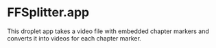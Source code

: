 # FFSplitter.app

This droplet app takes a video file with embedded chapter markers and converts it into videos for each chapter marker.

